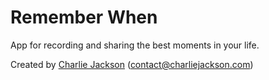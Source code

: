 # Remember When

App for recording and sharing the best moments in your life.

Created by [Charlie Jackson](https://charliejackson.com) ([contact@charliejackson.com](mailto:contact@charliejackson.com))

